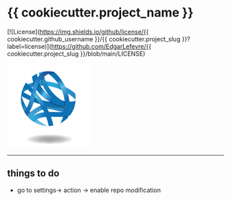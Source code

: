 # {{ cookiecutter.project_name }}

[![License](https://img.shields.io/github/license/{{ cookiecutter.github_username  }}/{{ cookiecutter.project_slug }}?label=license)](https://github.com/EdgarLefevre/{{ cookiecutter.project_slug }}/blob/main/LICENSE)

![CBiB Logo](imgs/cbib_logo.png)

----------------------------
## things to do
- go to settings-> action -> enable repo modification

